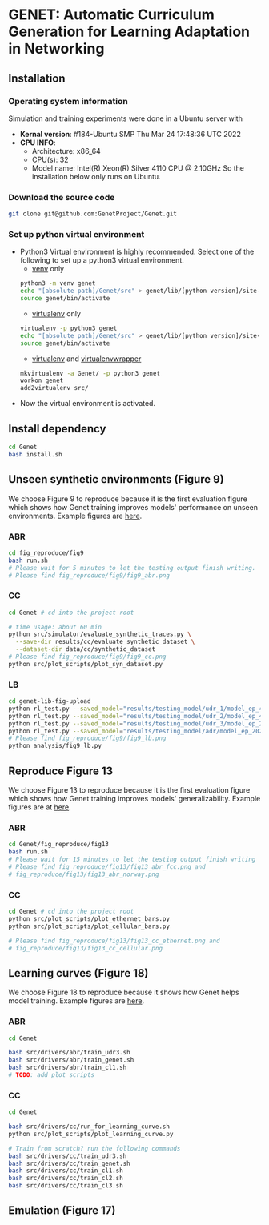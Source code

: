 # GENET: Automatic Curriculum Generation for Learning Adaptation in Networking

## Installation

### Operating system information
Simulation and training experiments were done in a Ubuntu server with
- **Kernal version**: #184-Ubuntu SMP Thu Mar 24 17:48:36 UTC 2022
- **CPU INFO**:
    - Architecture:        x86_64
    - CPU(s):              32
    - Model name:          Intel(R) Xeon(R) Silver 4110 CPU @ 2.10GHz
So the installation below only runs on Ubuntu.

### Download the source code

```bash
git clone git@github.com:GenetProject/Genet.git
```

### Set up python virtual environment
- Python3 Virtual environment is highly recommended. Select one of the
  following to set up a python3 virtual environment. 
  - [venv](https://docs.python.org/3.7/library/venv.html) only
  ```bash
  python3 -m venv genet
  echo "[absolute path]/Genet/src" > genet/lib/[python version]/site-packages/genet.pth
  source genet/bin/activate
  ```
  - [virtualenv](https://virtualenv.pypa.io/en/latest/) only
  ```bash
  virtualenv -p python3 genet
  echo "[absolute path]/Genet/src" > genet/lib/[python version]/site-packages/genet.pth
  source genet/bin/activate
  ```
  - [virtualenv](https://virtualenv.pypa.io/en/latest/) and [virtualenvwrapper](https://virtualenvwrapper.readthedocs.io/en/latest/)
  ```bash
  mkvirtualenv -a Genet/ -p python3 genet
  workon genet
  add2virtualenv src/
  ```
- Now the virtual environment is activated.

## Install dependency

```bash
cd Genet
bash install.sh
```

## Unseen synthetic environments (Figure 9)
We choose Figure 9 to reproduce because it is the first evaluation figure 
which shows how Genet training improves models' performance on unseen
environments. Example figures are [here](/fig_reproduce/fig9).


### ABR
```bash
cd fig_reproduce/fig9
bash run.sh
# Please wait for 5 minutes to let the testing output finish writing.
# Please find fig_reproduce/fig9/fig9_abr.png
```

### CC
```bash
cd Genet # cd into the project root

# time usage: about 60 min
python src/simulator/evaluate_synthetic_traces.py \
  --save-dir results/cc/evaluate_synthetic_dataset \
  --dataset-dir data/cc/synthetic_dataset
# Please find fig_reproduce/fig9/fig9_cc.png
python src/plot_scripts/plot_syn_dataset.py
```
### LB
```bash
cd genet-lib-fig-upload
python rl_test.py --saved_model="results/testing_model/udr_1/model_ep_49600.ckpt" # example output: [-4.80, 0.07]
python rl_test.py --saved_model="results/testing_model/udr_2/model_ep_44000.ckpt" # example output: [-3.87, 0.08]
python rl_test.py --saved_model="results/testing_model/udr_3/model_ep_25600.ckpt" # example output: [-3.57, 0.07]
python rl_test.py --saved_model="results/testing_model/adr/model_ep_20200.ckpt" # example output: [-3.02, 0.04]
# Please find fig_reproduce/fig9/fig9_lb.png
python analysis/fig9_lb.py
```

## Reproduce Figure 13
We choose Figure 13 to reproduce because it is the first evaluation figure 
which shows how Genet training improves models' generalizability. Example
figures are at [here](/fig_reproduce/fig13).

### ABR
```bash
cd Genet/fig_reproduce/fig13
bash run.sh
# Please wait for 15 minutes to let the testing output finish writing
# Please find fig_reproduce/fig13/fig13_abr_fcc.png and 
# fig_reproduce/fig13/fig13_abr_norway.png
```

### CC
```bash
cd Genet # cd into the project root
python src/plot_scripts/plot_ethernet_bars.py
python src/plot_scripts/plot_cellular_bars.py

# Please find fig_reproduce/fig13/fig13_cc_ethernet.png and 
# fig_reproduce/fig13/fig13_cc_cellular.png
```


## Learning curves (Figure 18)
We choose Figure 18 to reproduce because it shows how Genet helps model 
training. Example figures are [here](/fig_reproduce/fig18).


### ABR
```bash
cd Genet

bash src/drivers/abr/train_udr3.sh
bash src/drivers/abr/train_genet.sh
bash src/drivers/abr/train_cl1.sh
# TODO: add plot scripts
```
### CC
```bash
cd Genet

bash src/drivers/cc/run_for_learning_curve.sh
python src/plot_scripts/plot_learning_curve.py

# Train from scratch? run the following commands
bash src/drivers/cc/train_udr3.sh
bash src/drivers/cc/train_genet.sh
bash src/drivers/cc/train_cl1.sh
bash src/drivers/cc/train_cl2.sh
bash src/drivers/cc/train_cl3.sh
```

## Emulation (Figure 17)

<!-- ## Traces -->
<!--  -->
<!-- ### Real Traces -->
<!--  -->
<!-- Real traces are recorded on Pantheon platform and they can be downloaded from -->
<!-- [Pantheon](https://pantheon.stanford.edu/measurements/node/). There are three -->
<!-- connection types: cellular, ethernet, and wifi. The path to store them is -->
<!-- `Genet/data/${connection_type}` -->
<!--  -->
<!-- ### Syntheic Traces -->
<!--  -->
<!-- Generated by `Genet/src/simulator/trace.py` -->
<!--  -->
<!-- ## Configuration files -->
<!--  -->
<!-- The configurations are stored at `Genet/config/train` -->


<!-- ### Rule-based baselines -->
<!--  -->
<!-- - BBR: [paper](https://www.cis.upenn.edu/~cis553/files/BBR.pdf), -->
<!--   [code](https://github.com/google/bbr), -->
<!--   [implentation in simulator](src/simulator/network_simulator/bbr.py) -->
<!-- - Copa: -->
<!--   [paper](https://www.usenix.org/system/files/conference/nsdi18/nsdi18-arun.pdf), -->
<!--   [code](https://github.com/venkatarun95/genericCC) -->
<!-- - Cubic: -->
<!--   [paper](https://www.cs.princeton.edu/courses/archive/fall16/cos561/papers/Cubic08.pdf), -->
<!--   [code](https://git.kernel.org/pub/scm/linux/kernel/git/netdev/net-next.git/tree/net/ipv4/tcp_cubic.c), -->
<!--   [implentation in simulator](src/simulator/network_simulator/cubic.py) -->
<!-- - PCC-Vivace: -->
<!--   [paper](https://www.usenix.org/system/files/conference/nsdi18/nsdi18-dong.pdf), -->
<!--   [code](https://github.com/PCCproject/PCC-Uspace), -->
<!--   [implentation in simulator](src/simulator/network_simulator/pcc/vivace/vivace_latency.py) -->
